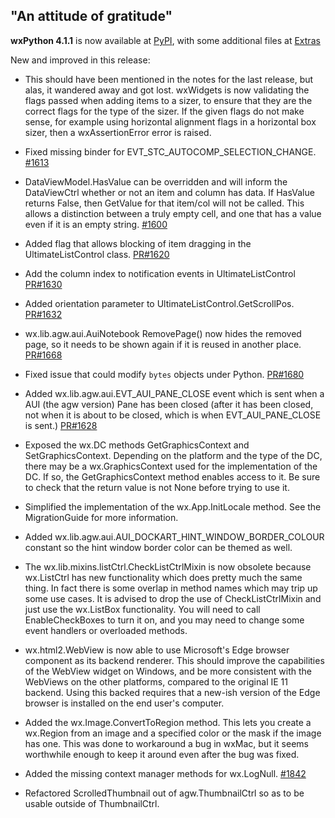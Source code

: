 <!--
.. title: wxPython 4.1.1 Released
.. slug: 2020-11-21-wxpython-411-release
.. date: 2020-11-21
.. tags: Development, Release, Phoenix
.. category: News
.. link:
.. description:
.. type: text
-->

## "An attitude of gratitude"

**wxPython 4.1.1** is now available at
[PyPI](https://pypi.org/project/wxPython/4.1.1), with some additional files at
[Extras](https://extras.wxPython.org/wxPython4/extras/)

New and improved in this release:

* This should have been mentioned in the notes for the last release, but alas,
  it wandered away and got lost. wxWidgets is now validating the flags passed
  when adding items to a sizer, to ensure that they are the correct flags for
  the type of the sizer. If the given flags do not make sense, for example using
  horizontal alignment flags in a horizontal box sizer, then a wxAssertionError
  error is raised.

* Fixed missing binder for EVT_STC_AUTOCOMP_SELECTION_CHANGE. [#1613](https://github.com/wxWidgets/Phoenix/issues/1613)

* DataViewModel.HasValue can be overridden and will inform the DataViewCtrl
  whether or not an item and column has data. If HasValue returns False, then
  GetValue for that item/col will not be called. This allows a distinction
  between a truly empty cell, and one that has a value even if it is an empty
  string. [#1600](https://github.com/wxWidgets/Phoenix/issues/1600)

* Added flag that allows blocking of item dragging in the UltimateListControl
  class. [PR#1620](https://github.com/wxWidgets/Phoenix/pull/1620)

* Add the column index to notification events in UltimateListControl [PR#1630](https://github.com/wxWidgets/Phoenix/pull/1630)

* Added orientation parameter to UltimateListControl.GetScrollPos. [PR#1632](https://github.com/wxWidgets/Phoenix/pull/1632)

* wx.lib.agw.aui.AuiNotebook RemovePage() now hides the removed page, so it
  needs to be shown again if it is reused in another place. [PR#1668](https://github.com/wxWidgets/Phoenix/pull/1668)

* Fixed issue that could modify `bytes` objects under Python. [PR#1680](https://github.com/wxWidgets/Phoenix/pull/1680)

* Added wx.lib.agw.aui.EVT_AUI_PANE_CLOSE event which is sent when a AUI (the
  agw version) Pane has been closed (after it has been closed, not when it is
  about to be closed, which is when EVT_AUI_PANE_CLOSE is sent.) [PR#1628](https://github.com/wxWidgets/Phoenix/pull/1628)

* Exposed the wx.DC methods GetGraphicsContext and SetGraphicsContext. Depending
  on the platform and the type of the DC, there may be a wx.GraphicsContext used
  for the implementation of the DC. If so, the GetGraphicsContext method enables
  access to it. Be sure to check that the return value is not None before trying
  to use it.

* Simplified the implementation of the wx.App.InitLocale method. See the
  MigrationGuide for more information.

* Added wx.lib.agw.aui.AUI_DOCKART_HINT_WINDOW_BORDER_COLOUR constant
  so the hint window border color can be themed as well.

* The wx.lib.mixins.listCtrl.CheckListCtrlMixin is now obsolete because
  wx.ListCtrl has new functionality which does pretty much the same thing. In
  fact there is some overlap in method names which may trip up some use cases.
  It is advised to drop the use of CheckListCtrlMixin and just use the
  wx.ListBox functionality. You will need to call EnableCheckBoxes to turn it on,
  and you may need to change some event handlers or overloaded methods.

* wx.html2.WebView is now able to use Microsoft's Edge browser component as its
  backend renderer. This should improve the capabilities of the WebView widget
  on Windows, and be more consistent with the WebViews on the other platforms,
  compared to the original IE 11 backend. Using this backed requires that a
  new-ish version of the Edge browser is installed on the end user's computer.

* Added the wx.Image.ConvertToRegion method. This lets you create a wx.Region
  from an image and a specified color or the mask if the image has one. This
  was done to workaround a bug in wxMac, but it seems worthwhile enough to keep
  it around even after the bug was fixed.

* Added the missing context manager methods for wx.LogNull. [#1842](https://github.com/wxWidgets/Phoenix/issues/1842)

* Refactored ScrolledThumbnail out of agw.ThumbnailCtrl so as to be usable
  outside of ThumbnailCtrl.
